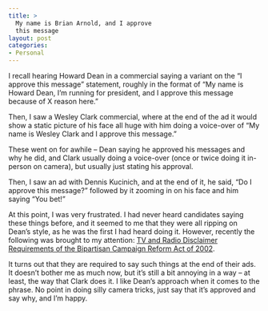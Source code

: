 ```yaml
---
title: >
  My name is Brian Arnold, and I approve
  this message
layout: post
categories:
- Personal
---
```

I recall hearing Howard Dean in a commercial saying a variant on the “I approve this message” statement, roughly in the format of “My name is Howard Dean, I’m running for president, and I approve this message because of X reason here.”

Then, I saw a Wesley Clark commercial, where at the end of the ad it would show a static picture of his face all huge with him doing a voice-over of “My name is Wesley Clark and I approve this message.”

These went on for awhile – Dean saying he approved his messages and why he did, and Clark usually doing a voice-over (once or twice doing it in-person on camera), but usually just stating his approval.

Then, I saw an ad with Dennis Kucinich, and at the end of it, he said, “Do I approve this message?” followed by it zooming in on his face and him saying “You bet!”

At this point, I was very frustrated. I had never heard candidates saying these things before, and it seemed to me that they were all ripping on Dean’s style, as he was the first I had heard doing it. However, recently the following was brought to my attention: [TV and Radio Disclaimer Requirements of the Bipartisan Campaign Reform Act of 2002][1].

It turns out that they are required to say such things at the end of their ads. It doesn’t bother me as much now, but it’s still a bit annoying in a way – at least, the way that Clark does it. I like Dean’s approach when it comes to the phrase. No point in doing silly camera tricks, just say that it’s approved and say why, and I’m happy.

 [1]: http://www.wrf.com/publications/publication.asp?id=135852152004
